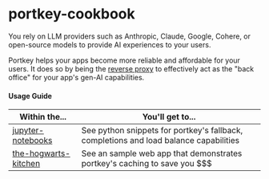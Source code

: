 # portkey-cookbook

You rely on LLM providers such as Anthropic, Claude, Google, Cohere, or open-source models to provide AI experiences to your users.

Portkey helps your apps become more reliable and affordable for your users. It does so by being the [reverse proxy](https://www.cloudflare.com/en-gb/learning/cdn/glossary/reverse-proxy/) to effectively act as the "back office" for your app's gen-AI capabilities.

#### Usage Guide

| Within the... | You'll get to... |
| --------------- | -------------- |
| [jupyter-notebooks](/jupyter-notebooks)    | See python snippets for portkey's fallback, completions and load balance capabilities      |
| [the-hogwarts-kitchen]()    | See an sample web app that demonstrates portkey's caching to save you $$$     |
